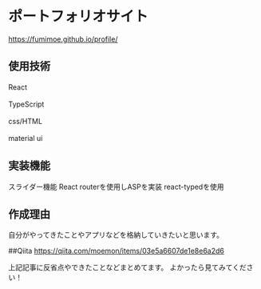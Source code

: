 # ポートフォリオサイト
https://fumimoe.github.io/profile/

## 使用技術
React　　

TypeScript　　

css/HTML　　

material ui　　


## 実装機能
スライダー機能
React routerを使用しASPを実装
react-typedを使用

## 作成理由
 自分がやってきたことやアプリなどを格納していきたいと思います。

##Qiita
https://qiita.com/moemon/items/03e5a6607de1e8e6a2d6

上記記事に反省点やできたことなどまとめてます。
よかったら見てみてください！
